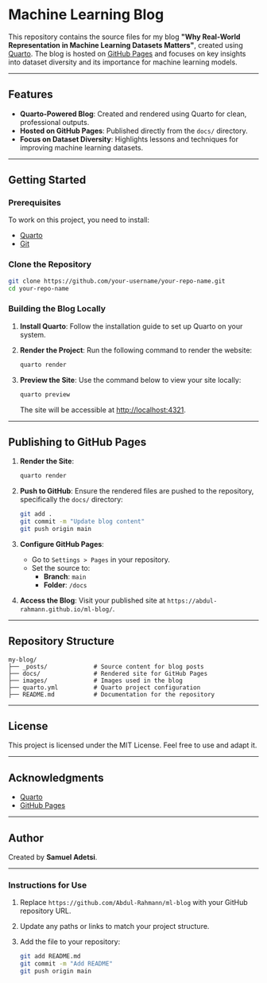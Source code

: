 # Machine Learning Blog

This repository contains the source files for my blog **"Why Real-World Representation in Machine Learning Datasets Matters"**, created using [Quarto](https://quarto.org/). The blog is hosted on [GitHub Pages](https://pages.github.com/) and focuses on key insights into dataset diversity and its importance for machine learning models.

---

## Features

- **Quarto-Powered Blog**: Created and rendered using Quarto for clean, professional outputs.
- **Hosted on GitHub Pages**: Published directly from the `docs/` directory.
- **Focus on Dataset Diversity**: Highlights lessons and techniques for improving machine learning datasets.

---

## Getting Started

### Prerequisites

To work on this project, you need to install:
- [Quarto](https://quarto.org/docs/get-started/)
- [Git](https://git-scm.com/)

### Clone the Repository

```bash
git clone https://github.com/your-username/your-repo-name.git
cd your-repo-name
```

### Building the Blog Locally

1. **Install Quarto**: Follow the installation guide to set up Quarto on your system.
2. **Render the Project**: Run the following command to render the website:

   ```bash
   quarto render
   ```

3. **Preview the Site**: Use the command below to view your site locally:

   ```bash
   quarto preview
   ```

   The site will be accessible at [http://localhost:4321](http://localhost:4321).

---

## Publishing to GitHub Pages

1. **Render the Site**:

   ```bash
   quarto render
   ```

2. **Push to GitHub**: Ensure the rendered files are pushed to the repository, specifically the `docs/` directory:

   ```bash
   git add .
   git commit -m "Update blog content"
   git push origin main
   ```

3. **Configure GitHub Pages**:
   - Go to `Settings > Pages` in your repository.
   - Set the source to:
     - **Branch**: `main`
     - **Folder**: `/docs`

4. **Access the Blog**: Visit your published site at `https://abdul-rahmann.github.io/ml-blog/`.

---

## Repository Structure

```
my-blog/
├── _posts/             # Source content for blog posts
├── docs/               # Rendered site for GitHub Pages
├── images/             # Images used in the blog
├── quarto.yml          # Quarto project configuration
├── README.md           # Documentation for the repository
```

---

## License

This project is licensed under the MIT License. Feel free to use and adapt it.

---

## Acknowledgments

- [Quarto](https://quarto.org/)
- [GitHub Pages](https://pages.github.com/)

---

## Author

Created by **Samuel Adetsi**.

---

### **Instructions for Use**

1. Replace `https://github.com/Abdul-Rahmann/ml-blog` with your GitHub repository URL.
2. Update any paths or links to match your project structure.
3. Add the file to your repository:

   ```bash
   git add README.md
   git commit -m "Add README"
   git push origin main
   
